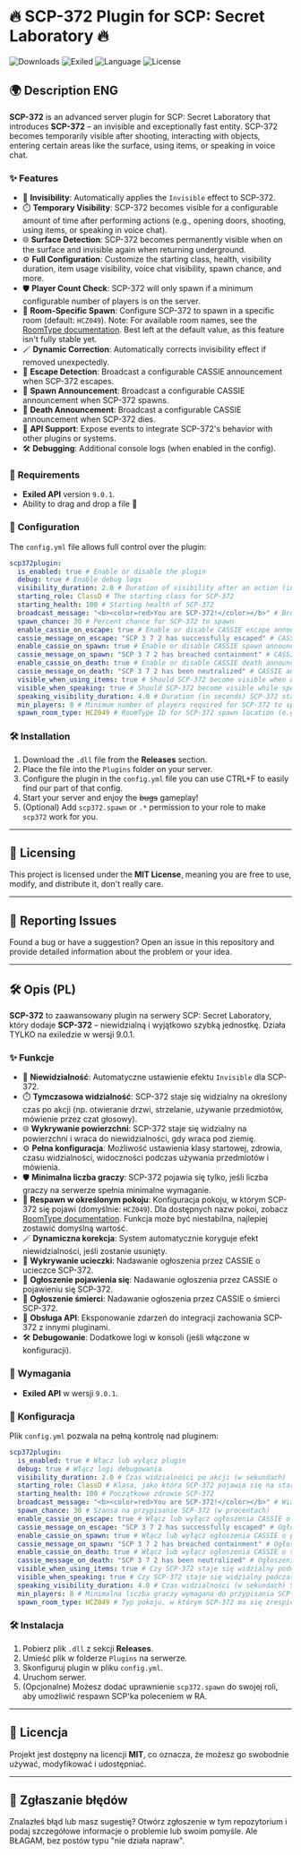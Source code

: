 # 🔥 **SCP-372 Plugin for SCP: Secret Laboratory** 🔥

![Downloads](https://img.shields.io/github/downloads/MyMQL/SCP-372/total?label=Downloads&style=flat) ![Exiled](https://img.shields.io/badge/Exiled-9.0.1-blue.svg) ![Language](https://img.shields.io/badge/Language-C%23-brightgreen.svg) ![License](https://img.shields.io/badge/License-MIT-yellow.svg)

## 🌍 **Description ENG**

**SCP-372** is an advanced server plugin for SCP: Secret Laboratory that introduces **SCP-372** – an invisible and exceptionally fast entity. SCP-372 becomes temporarily visible after shooting, interacting with objects, entering certain areas like the surface, using items, or speaking in voice chat.

### ✨ **Features**
- 📌 **Invisibility**: Automatically applies the `Invisible` effect to SCP-372.
- ⏱️ **Temporary Visibility**: SCP-372 becomes visible for a configurable amount of time after performing actions (e.g., opening doors, shooting, using items, or speaking in voice chat).
- 🌐 **Surface Detection**: SCP-372 becomes permanently visible when on the surface and invisible again when returning underground.
- ⚙️ **Full Configuration**: Customize the starting class, health, visibility duration, item usage visibility, voice chat visibility, spawn chance, and more.
- 🛡️ **Player Count Check**: SCP-372 will only spawn if a minimum configurable number of players is on the server.
- 📌 **Room-Specific Spawn**: Configure SCP-372 to spawn in a specific room (default: `HCZ049`). Note: For available room names, see the [RoomType documentation](https://docs.exiled-team.net/api/Exiled.API.Enums.RoomType.html). Best left at the default value, as this feature isn't fully stable yet.
- 🪄 **Dynamic Correction**: Automatically corrects invisibility effect if removed unexpectedly.
- 🔔 **Escape Detection**: Broadcast a configurable CASSIE announcement when SCP-372 escapes.
- 📢 **Spawn Announcement**: Broadcast a configurable CASSIE announcement when SCP-372 spawns.
- 🔔 **Death Announcement**: Broadcast a configurable CASSIE announcement when SCP-372 dies.
- 🔧 **API Support**: Expose events to integrate SCP-372's behavior with other plugins or systems.
- 🛠️ **Debugging**: Additional console logs (when enabled in the config).

### 🚀 **Requirements**
- **Exiled API** version `9.0.1`.
- Ability to drag and drop a file 🤩

### 🔧 **Configuration**
The `config.yml` file allows full control over the plugin:

```yaml
scp372plugin:
  is_enabled: true # Enable or disable the plugin
  debug: true # Enable debug logs
  visibility_duration: 2.0 # Duration of visibility after an action (in seconds)
  starting_role: ClassD # The starting class for SCP-372
  starting_health: 100 # Starting health of SCP-372
  broadcast_message: "<b><color=red>You are SCP-372!</color></b>" # Broadcast message shown on assignment
  spawn_chance: 30 # Percent chance for SCP-372 to spawn
  enable_cassie_on_escape: true # Enable or disable CASSIE escape announcements
  cassie_message_on_escape: "SCP 3 7 2 has successfully escaped" # CASSIE announcement for SCP-372 escape
  enable_cassie_on_spawn: true # Enable or disable CASSIE spawn announcements
  cassie_message_on_spawn: "SCP 3 7 2 has breached containment" # CASSIE announcement for SCP-372 spawn
  enable_cassie_on_death: true # Enable or disable CASSIE death announcements
  cassie_message_on_death: "SCP 3 7 2 has been neutralized" # CASSIE announcement for SCP-372 death
  visible_when_using_items: true # Should SCP-372 become visible when using items (e.g., medkits, adrenaline)?
  visible_when_speaking: true # Should SCP-372 become visible while speaking in voice chat (Q key)?
  speaking_visibility_duration: 4.0 # Duration (in seconds) SCP-372 stays visible after speaking in voice chat
  min_players: 8 # Minimum number of players required for SCP-372 to spawn
  spawn_room_type: HCZ049 # RoomType ID for SCP-372 spawn location (e.g., "HCZ049"). For options, see https://docs.exiled-team.net/api/Exiled.API.Enums.RoomType.html
```

### 🛠️ **Installation**
1. Download the `.dll` file from the **Releases** section.
2. Place the file into the `Plugins` folder on your server.
3. Configure the plugin in the `config.yml` file you can use CTRL+F to easily find our part of that config.
4. Start your server and enjoy the ~~bugs~~ gameplay!
5. (Optional) Add `scp372.spawn` or `.*` permission to your role to make `scp372` work for you.

---

## 🔧 **Licensing**
This project is licensed under the **MIT License**, meaning you are free to use, modify, and distribute it, don't really care.

---

## 🧩 **Reporting Issues**
Found a bug or have a suggestion? Open an issue in this repository and provide detailed information about the problem or your idea.

---

## 🛠️ **Opis (PL)**

**SCP-372** to zaawansowany plugin na serwery SCP: Secret Laboratory, który dodaje **SCP-372** – niewidzialną i wyjątkowo szybką jednostkę. Działa TYLKO na exiledzie w wersji 9.0.1.

### ✨ **Funkcje**
- 📌 **Niewidzialność**: Automatyczne ustawienie efektu `Invisible` dla SCP-372.
- ⏱️ **Tymczasowa widzialność**: SCP-372 staje się widzialny na określony czas po akcji (np. otwieranie drzwi, strzelanie, używanie przedmiotów, mówienie przez czat głosowy).
- 🌐 **Wykrywanie powierzchni**: SCP-372 staje się widzialny na powierzchni i wraca do niewidzialności, gdy wraca pod ziemię.
- ⚙️ **Pełna konfiguracja**: Możliwość ustawienia klasy startowej, zdrowia, czasu widzialności, widoczności podczas używania przedmiotów i mówienia.
- 🛡️ **Minimalna liczba graczy**: SCP-372 pojawia się tylko, jeśli liczba graczy na serwerze spełnia minimalne wymaganie.
- 📌 **Respawn w określonym pokoju**: Konfiguracja pokoju, w którym SCP-372 się pojawi (domyślnie: `HCZ049`). Dla dostępnych nazw pokoi, zobacz [RoomType documentation](https://docs.exiled-team.net/api/Exiled.API.Enums.RoomType.html). Funkcja może być niestabilna, najlepiej zostawić domyślną wartość.
- 🪄 **Dynamiczna korekcja**: System automatycznie koryguje efekt niewidzialności, jeśli zostanie usunięty.
- 🔔 **Wykrywanie ucieczki**: Nadawanie ogłoszenia przez CASSIE o ucieczce SCP-372.
- 📢 **Ogłoszenie pojawienia się**: Nadawanie ogłoszenia przez CASSIE o pojawieniu się SCP-372.
- 🔔 **Ogłoszenie śmierci**: Nadawanie ogłoszenia przez CASSIE o śmierci SCP-372.
- 🔧 **Obsługa API**: Eksponowanie zdarzeń do integracji zachowania SCP-372 z innymi pluginami.
- 🛠️ **Debugowanie**: Dodatkowe logi w konsoli (jeśli włączone w konfiguracji).

### 🚀 **Wymagania**
- **Exiled API** w wersji `9.0.1`.

### 🔧 **Konfiguracja**
Plik `config.yml` pozwala na pełną kontrolę nad pluginem:

```yaml
scp372plugin:
  is_enabled: true # Włącz lub wyłącz plugin
  debug: true # Włącz logi debugowania
  visibility_duration: 2.0 # Czas widzialności po akcji (w sekundach)
  starting_role: ClassD # Klasa, jako która SCP-372 pojawia się na starcie
  starting_health: 100 # Początkowe zdrowie SCP-372
  broadcast_message: "<b><color=red>You are SCP-372!</color></b>" # Wiadomość na górze ekranu
  spawn_chance: 30 # Szansa na przypisanie SCP-372 (w procentach)
  enable_cassie_on_escape: true # Włącz lub wyłącz ogłoszenia CASSIE o ucieczce
  cassie_message_on_escape: "SCP 3 7 2 has successfully escaped" # Ogłoszenie CASSIE o ucieczce SCP-372
  enable_cassie_on_spawn: true # Włącz lub wyłącz ogłoszenia CASSIE o pojawieniu się
  cassie_message_on_spawn: "SCP 3 7 2 has breached containment" # Ogłoszenie CASSIE o pojawieniu się SCP-372
  enable_cassie_on_death: true # Włącz lub wyłącz ogłoszenia CASSIE o śmierci SCP-372
  cassie_message_on_death: "SCP 3 7 2 has been neutralized" # Ogłoszenie CASSIE o śmierci SCP-372
  visible_when_using_items: true # Czy SCP-372 staje się widzialny podczas używania przedmiotów (np. apteczek, adrenaliny)?
  visible_when_speaking: true # Czy SCP-372 staje się widzialny podczas mówienia w czacie głosowym (klawisz Q)?
  speaking_visibility_duration: 4.0 # Czas widzialności (w sekundach) SCP-372 po mówieniu w czacie głosowym
  min_players: 8 # Minimalna liczba graczy wymagana do przypisania SCP-372
  spawn_room_type: HCZ049 # Typ pokoju, w którym SCP-372 ma się zrespić (np. "HCZ049"). Lista dostępnych pokoi: https://docs.exiled-team.net/api/Exiled.API.Enums.RoomType.html
```

### 🛠️ **Instalacja**
1. Pobierz plik `.dll` z sekcji **Releases**.
2. Umieść plik w folderze `Plugins` na serwerze.
3. Skonfiguruj plugin w pliku `config.yml`.
4. Uruchom serwer.
5. (Opcjonalne) Możesz dodać uprawnienie `scp372.spawn` do swojej roli, aby umożliwić respawn SCP'ka poleceniem w RA.

---

## 🔧 **Licencja**
Projekt jest dostępny na licencji **MIT**, co oznacza, że możesz go swobodnie używać, modyfikować i udostępniać.

---

## 🧩 **Zgłaszanie błędów**
Znalazłeś błąd lub masz sugestię? Otwórz zgłoszenie w tym repozytorium i podaj szczegółowe informacje o problemie lub swoim pomyśle. Ale BŁAGAM, bez postów typu "nie działa napraw".
